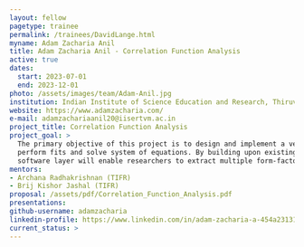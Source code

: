 ```yaml
---
layout: fellow
pagetype: trainee
permalink: /trainees/DavidLange.html
myname: Adam Zacharia Anil
title: Adam Zacharia Anil - Correlation Function Analysis
active: true
dates:
  start: 2023-07-01
  end: 2023-12-01
photo: /assets/images/team/Adam-Anil.jpg
institution: Indian Institute of Science Education and Research, Thiruvananthapuram
website: https://www.adamzacharia.com/
e-mail: adamzachariaanil20@iisertvm.ac.in
project_title: Correlation Function Analysis
project_goal: >
  The primary objective of this project is to design and implement a versatile software layer that can effectively
  perform fits and solve system of equations. By building upon existing frameworks in lattice QCD, this
  software layer will enable researchers to extract multiple form-factors with ease and efficiency.
mentors:
- Archana Radhakrishnan (TIFR) 
- Brij Kishor Jashal (TIFR)
proposal: /assets/pdf/Correlation_Function_Analysis.pdf
presentations:
github-username: adamzacharia
linkedin-profile: https://www.linkedin.com/in/adam-zacharia-a-454a23131/
current_status: >
---
```

